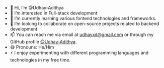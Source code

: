 - 👋 Hi, I’m @Udhay-Adithya
- 👀 I’m interested in Full-stack development
- 🌱 I’m currently learning various fontend technologies and frameworks.
- 💞️ I’m looking to collaborate on open-source projects related to backend development.
- 📫 You can reach me via email at [udhayxd@gmail.com](mailto:udhayxd@gmail.com) or through my GitHub profile [@Udhay-Adithya](https://github.com/Udhay-Adithya).
- 😄 Pronouns: He/Him
- ⚡ I enjoy experimenting with different programming languages and technologies in my free time.


<!---
Udhay-Adithya/Udhay-Adithya is a ✨ special ✨ repository because its `README.md` (this file) appears on your GitHub profile.
You can click the Preview link to take a look at your changes.
--->
